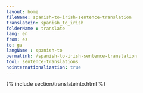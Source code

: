 ```yaml
---
layout: home
fileName: spanish-to-irish-sentence-translation
translatein: spanish_to_irish
folderName : translate
lang: en
from: es
to: ga
langName : spanish-to
permalink: /spanish-to-irish-sentence-translation
tool: sentence-translations
nointernationalization: true
---
```

{% include section/translateinto.html %}
